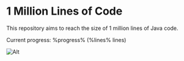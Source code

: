 # 1 Million Lines of Code

This repository aims to reach the size of 1 million lines of Java code.

Current progress: %progress% (%lines% lines) 

![Alt](%progress_url% "Progress: %progress%")
